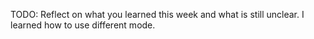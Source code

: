TODO: Reflect on what you learned this week and what is still unclear.
I learned how to use different mode.
